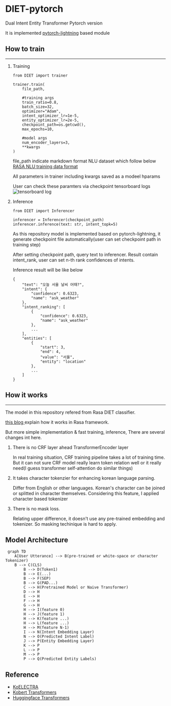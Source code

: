 # DIET-pytorch
Dual Intent Entity Transformer Pytorch version

It is implemented [pytorch-lightning](https://github.com/PyTorchLightning/pytorch-lightning) based module

## How to train
---
1. Training 

    ```
    from DIET import trainer

    trainer.train(
        file_path,

        #training args
        train_ratio=0.8,
        batch_size=32,
        optimizer="Adam",
        intent_optimizer_lr=1e-5,
        entity_optimizer_lr=2e-5,
        checkpoint_path=os.getcwd(),
        max_epochs=10,

        #model args
        num_encoder_layers=3,
        **kwargs
    )
    ```

    file_path indicate markdown format NLU dataset which follow below [RASA NLU training data format](https://rasa.com/docs/rasa/nlu/training-data-format/#markdown-format)

    All parameters in trainer including kwargs saved as a modeel hparams

    User can check these paramters via checkpoint tensorboard logs
    ![tensorboard log](img/tensorboard_log.PNG)

2. Inference

    ```
    from DIET import Inferencer

    inferencer = Inferencer(checkpoint_path)
    inferencer.inference(text: str, intent_topk=5)
    ```

    As this repository model is implemented based on pytorch-lightning, it generate checkpoint file automatically(user can set checkpoint path in training step)

    After setting checkpoint path, query text to inferencer. Result contain intent_rank, user can set n-th rank confidences of intents.

    Inference result will be like below
    ```
    {
        "text": "오늘 서울 날씨 어때?",
        "intent": {
            "confidence": 0.6323,
            "name": "ask_weather"
        },
        "intent_ranking": [
            {
                "confidence": 0.6323,
                "name": "ask_weather"
            },
            ...
        ],
        "entities": [
            {
                "start": 3,
                "end": 4,
                "value": "서울",
                "entity": "location"
            },
            ...
        ]
    }
    ```

## How it works
---

The model in this repository refered from Rasa DIET classifier.

[this blog ](https://ryanong.co.uk/2020/04/10/day-101-in-depth-study-of-rasas-diet-architecture/) explain how it works in Rasa framework.

But more simple implementation & fast training, inference,
There are several changes int here.

1. There is no CRF layer ahead TransformerEncoder layer

    In real training situation, CRF training pipeline takes a lot of training time. But it can not sure CRF model really learn token relation well or it really need(I guess transformer self-attention do similar things)

2. It takes character tokenzier for enhancing korean language parsing. 

    Differ from English or other languages. Korean's character can be joined or splitted in character themselves. Considering this feature, I applied character based tokenizer

3. There is no mask loss.

    Relating upper difference, it doesn't use any pre-trained embedding and tokenizer. So masking techinique is hard to apply.
    
## Model Architecture
```mermaid
 graph TD
	A[User Utterance] --> B(pre-trained or white-space or character Tokenizer)
	B --> C(CLS)
        B --> D(Token1)
        B --> E(...)
        B --> F(SEP)
        B --> G(PAD...)
        C --> H(Pretrained Model or Naive Transformer)
        D --> H
        E --> H
        F --> H
        G --> H
        H --> I(feature 0)
        H --> J(feature 1)
        H --> K(feature ...)
        H --> L(feature ...)
        H --> M(feature N-1)
        I --> N(Intent Embedding Layer)
        N --> O(Predicted Intent Label)
        J --> P(Entity Embedding Layer)
        K --> P
        L --> P
        M --> P
        P --> Q(Predicted Entity Labels)
```

## Reference

- [KoELECTRA](https://github.com/monologg/KoELECTRA)
- [Kobert Transformers](https://github.com/monologg/KoBERT-Transformers)
- [Huggingface Transformers](https://github.com/huggingface/transformers)
